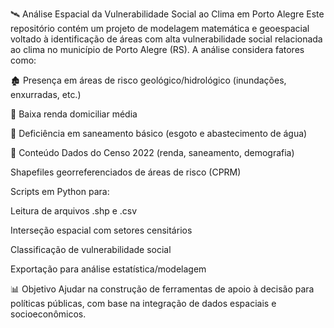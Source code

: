 🛰️ Análise Espacial da Vulnerabilidade Social ao Clima em Porto Alegre
Este repositório contém um projeto de modelagem matemática e geoespacial voltado à identificação de áreas com alta vulnerabilidade social relacionada ao clima no município de Porto Alegre (RS). A análise considera fatores como:

🏚️ Presença em áreas de risco geológico/hidrológico (inundações, enxurradas, etc.)

💸 Baixa renda domiciliar média

🚫 Deficiência em saneamento básico (esgoto e abastecimento de água)

📂 Conteúdo
Dados do Censo 2022 (renda, saneamento, demografia)

Shapefiles georreferenciados de áreas de risco (CPRM)

Scripts em Python para:

Leitura de arquivos .shp e .csv

Interseção espacial com setores censitários

Classificação de vulnerabilidade social

Exportação para análise estatística/modelagem

📊 Objetivo
Ajudar na construção de ferramentas de apoio à decisão para políticas públicas, com base na integração de dados espaciais e socioeconômicos.

